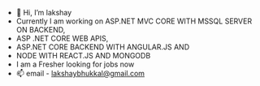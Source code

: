 - 👋 Hi, I’m lakshay
- Currently I am working on ASP.NET MVC CORE WITH MSSQL SERVER ON BACKEND,
- ASP .NET CORE WEB APIS,
- ASP.NET CORE BACKEND WITH ANGULAR.JS AND
- NODE WITH REACT.JS AND MONGODB
- I am a Fresher looking for jobs now
- 📫 email - lakshaybhukkal@gmail.com
